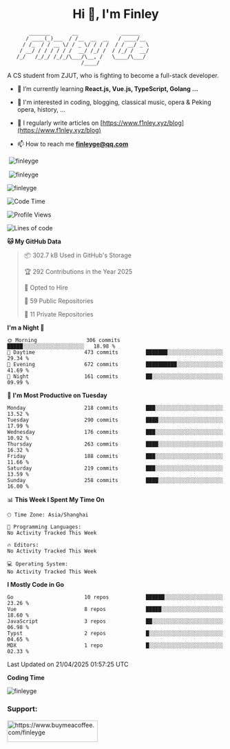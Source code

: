 <h1 align="center">Hi 👋, I'm Finley</h1>

```text
       _______       __              ______   
      / ____(_)___  / /__  __  __   / ____/__ 
     / /_  / / __ \/ / _ \/ / / /  / / __/ _ \
    / __/ / / / / / /  __/ /_/ /  / /_/ /  __/
   /_/   /_/_/ /_/_/\___/\__, /   \____/\___/
                        /____/                
```

<p align="left">

A CS student from ZJUT,
who is fighting to become a full-stack developer.

</p>

<p align="left">

- 🌱 I’m currently learning **React.js, Vue.js, TypeScript, Golang ...**

- 🧠 I'm interested in coding, blogging, classical music, opera & Peking opera, history, ...

- 📝 I regularly write articles on [https://www.f1nley.xyz/blog](https://www.f1nley.xyz/blog)

- 📫 How to reach me **finleyge@qq.com**

</p>

<p>&nbsp;<img align="center" src="https://github-readme-stats.vercel.app/api/top-langs/?username=finleyge&show_icons=true&locale=en&hide=javascript,html,tex" alt="finleyge" /></p>

<p>&nbsp;<img align="center" src="https://github-readme-stats.vercel.app/api?username=finleyge&show_icons=true&locale=en" alt="finleyge" /></p>

<p><img align="center" src="https://github-readme-streak-stats.herokuapp.com/?user=finleyge&" alt="finleyge" /></p>

<!--START_SECTION:waka-->
![Code Time](http://img.shields.io/badge/Code%20Time-2%2C132%20hrs%202%20mins-blue)

![Profile Views](http://img.shields.io/badge/Profile%20Views-2-blue)

![Lines of code](https://img.shields.io/badge/From%20Hello%20World%20I%27ve%20Written-1.0%20million%20lines%20of%20code-blue)

**🐱 My GitHub Data** 

> 📦 302.7 kB Used in GitHub's Storage 
 > 
> 🏆 292 Contributions in the Year 2025
 > 
> 💼 Opted to Hire
 > 
> 📜 59 Public Repositories 
 > 
> 🔑 11 Private Repositories 
 > 
**I'm a Night 🦉** 

```text
🌞 Morning                306 commits         █████░░░░░░░░░░░░░░░░░░░░   18.98 % 
🌆 Daytime                473 commits         ███████░░░░░░░░░░░░░░░░░░   29.34 % 
🌃 Evening                672 commits         ██████████░░░░░░░░░░░░░░░   41.69 % 
🌙 Night                  161 commits         ██░░░░░░░░░░░░░░░░░░░░░░░   09.99 % 
```
📅 **I'm Most Productive on Tuesday** 

```text
Monday                   218 commits         ███░░░░░░░░░░░░░░░░░░░░░░   13.52 % 
Tuesday                  290 commits         ████░░░░░░░░░░░░░░░░░░░░░   17.99 % 
Wednesday                176 commits         ███░░░░░░░░░░░░░░░░░░░░░░   10.92 % 
Thursday                 263 commits         ████░░░░░░░░░░░░░░░░░░░░░   16.32 % 
Friday                   188 commits         ███░░░░░░░░░░░░░░░░░░░░░░   11.66 % 
Saturday                 219 commits         ███░░░░░░░░░░░░░░░░░░░░░░   13.59 % 
Sunday                   258 commits         ████░░░░░░░░░░░░░░░░░░░░░   16.00 % 
```


📊 **This Week I Spent My Time On** 

```text
🕑︎ Time Zone: Asia/Shanghai

💬 Programming Languages: 
No Activity Tracked This Week

🔥 Editors: 
No Activity Tracked This Week

💻 Operating System: 
No Activity Tracked This Week
```

**I Mostly Code in Go** 

```text
Go                       10 repos            ██████░░░░░░░░░░░░░░░░░░░   23.26 % 
Vue                      8 repos             █████░░░░░░░░░░░░░░░░░░░░   18.60 % 
JavaScript               3 repos             ██░░░░░░░░░░░░░░░░░░░░░░░   06.98 % 
Typst                    2 repos             █░░░░░░░░░░░░░░░░░░░░░░░░   04.65 % 
MDX                      1 repo              █░░░░░░░░░░░░░░░░░░░░░░░░   02.33 % 
```




 Last Updated on 21/04/2025 01:57:25 UTC
<!--END_SECTION:waka-->
**Coding Time**
<p>
       <img align="center" src="https://wakatime.com/share/@1f267603-cf28-47c9-a32c-2753500710e7/96d852e9-5832-42ff-acaa-a48a5371ba9d.svg" alt="finleyge" />
</p>

</p>


<h3 align="left">Support:</h3>

<p align="left">

<a href="https://www.buymeacoffee.com/finleyge"> <img align="left" src="https://cdn.buymeacoffee.com/buttons/v2/default-yellow.png" height="50" width="210" alt="https://www.buymeacoffee.com/finleyge" />

</a>
</p>
